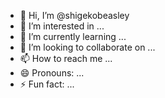 - 👋 Hi, I’m @shigekobeasley
- 👀 I’m interested in ...
- 🌱 I’m currently learning ...
- 💞️ I’m looking to collaborate on ...
- 📫 How to reach me ...
- 😄 Pronouns: ...
- ⚡ Fun fact: ...

<!---
shigekobeasley/shigekobeasley is a ✨ special ✨ repository because its `README.md` (this file) appears on your GitHub profile.
You can click the Preview link to take a look at your changes.
--->

